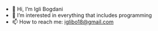 - 👋 Hi, I’m Igli Bogdani
- 👀 I’m interested in everything that includes programming
- 📫 How to reach me: iglibo18@gmail.com

<!---
Iglibogdani/Iglibogdani is a ✨ special ✨ repository because its `README.md` (this file) appears on your GitHub profile.
You can click the Preview link to take a look at your changes.
--->

